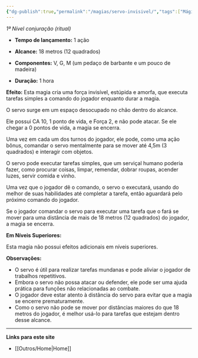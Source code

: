 ```yaml
---
{"dg-publish":true,"permalink":"/magias/servo-invisivel/","tags":["Mágias"]}
---
```



_1ª Nível conjuração (ritual)_

- **Tempo de lançamento:** 1 ação 
- **Alcance:** 18 metros (12 quadrados)
- **Componentes:** V, G, M (um pedaço de barbante e um pouco de 
madeira)

- **Duração:** 1 hora

**Efeito:**
Esta magia cria uma força invisível, estúpida e amorfa, que executa tarefas simples a comando do jogador enquanto durar a magia. 

O servo surge em um espaço desocupado no chão dentro do alcance.

Ele possui CA 10, 1 ponto de vida, e Força 2, e não pode atacar. Se ele chegar a 0 pontos de vida, a magia se encerra.

Uma vez em cada um dos turnos do jogador, ele pode, como uma ação bônus, comandar o servo mentalmente para se mover até 4,5m (3 quadrados) e interagir com objetos. 

O servo pode executar tarefas simples, que um serviçal humano poderia fazer, como procurar coisas, limpar, remendar, dobrar roupas, acender luzes, servir comida e vinho. 

Uma vez que o jogador dê o comando, o servo o executará, usando do melhor de suas habilidades até completar a tarefa, então aguardará pelo próximo comando do jogador.

Se o jogador comandar o servo para executar uma tarefa que o fará se mover para uma distância de mais de 18 metros (12 quadrados) do jogador, a magia se encerra. 

**Em Níveis Superiores:**

Esta magia não possui efeitos adicionais em níveis superiores.

**Observações:**

- O servo é útil para realizar tarefas mundanas e pode aliviar o jogador de trabalhos repetitivos.
- Embora o servo não possa atacar ou defender, ele pode ser uma ajuda prática para funções não relacionadas ao combate.
- O jogador deve estar atento à distância do servo para evitar que a magia se encerre prematuramente.
- Como o servo não pode se mover por distâncias maiores do que 18 metros do jogador, é melhor usá-lo para tarefas que estejam dentro desse alcance.

___
**Links para este site**  
- [[Outros/Home\|Home]]